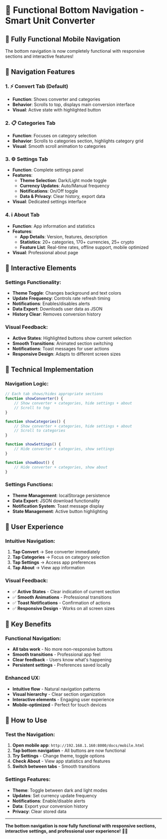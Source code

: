 # 📱 Functional Bottom Navigation - Smart Unit Converter

## 🎯 Fully Functional Mobile Navigation

The bottom navigation is now completely functional with responsive sections and interactive features!

## 🚀 Navigation Features

### **1. ⚡ Convert Tab (Default)**
- **Function**: Shows converter and categories
- **Behavior**: Scrolls to top, displays main conversion interface
- **Visual**: Active state with highlighted button

### **2. 📋 Categories Tab**
- **Function**: Focuses on category selection
- **Behavior**: Scrolls to categories section, highlights category grid
- **Visual**: Smooth scroll animation to categories

### **3. ⚙️ Settings Tab**
- **Function**: Complete settings panel
- **Features**:
  - **Theme Selection**: Dark/Light mode toggle
  - **Currency Updates**: Auto/Manual frequency
  - **Notifications**: On/Off toggle
  - **Data & Privacy**: Clear history, export data
- **Visual**: Dedicated settings interface

### **4. ℹ️ About Tab**
- **Function**: App information and statistics
- **Features**:
  - **App Details**: Version, features, description
  - **Statistics**: 20+ categories, 170+ currencies, 25+ crypto
  - **Feature List**: Real-time rates, offline support, mobile optimized
- **Visual**: Professional about page

## 🎨 Interactive Elements

### **Settings Functionality:**
- **Theme Toggle**: Changes background and text colors
- **Update Frequency**: Controls rate refresh timing
- **Notifications**: Enables/disables alerts
- **Data Export**: Downloads user data as JSON
- **History Clear**: Removes conversion history

### **Visual Feedback:**
- **Active States**: Highlighted buttons show current selection
- **Smooth Transitions**: Animated section switching
- **Notifications**: Toast messages for user actions
- **Responsive Design**: Adapts to different screen sizes

## 🔧 Technical Implementation

### **Navigation Logic:**
```javascript
// Each tab shows/hides appropriate sections
function showConverter() {
    // Show converter + categories, hide settings + about
    // Scroll to top
}

function showCategories() {
    // Show converter + categories, hide settings + about
    // Scroll to categories
}

function showSettings() {
    // Hide converter + categories, show settings
}

function showAbout() {
    // Hide converter + categories, show about
}
```

### **Settings Functions:**
- **Theme Management**: localStorage persistence
- **Data Export**: JSON download functionality
- **Notification System**: Toast message display
- **State Management**: Active button highlighting

## 📱 User Experience

### **Intuitive Navigation:**
1. **Tap Convert** → See converter immediately
2. **Tap Categories** → Focus on category selection
3. **Tap Settings** → Access app preferences
4. **Tap About** → View app information

### **Visual Feedback:**
- ✅ **Active States** - Clear indication of current section
- ✅ **Smooth Animations** - Professional transitions
- ✅ **Toast Notifications** - Confirmation of actions
- ✅ **Responsive Design** - Works on all screen sizes

## 🎯 Key Benefits

### **Functional Navigation:**
- **All tabs work** - No more non-responsive buttons
- **Smooth transitions** - Professional app feel
- **Clear feedback** - Users know what's happening
- **Persistent settings** - Preferences saved locally

### **Enhanced UX:**
- **Intuitive flow** - Natural navigation patterns
- **Visual hierarchy** - Clear section organization
- **Interactive elements** - Engaging user experience
- **Mobile-optimized** - Perfect for touch devices

## 🚀 How to Use

### **Test the Navigation:**
1. **Open mobile app**: `http://192.168.1.160:8000/docs/mobile.html`
2. **Tap bottom navigation** - All buttons are now functional
3. **Try Settings** - Change theme, toggle options
4. **Check About** - View app statistics and features
5. **Switch between tabs** - Smooth transitions

### **Settings Features:**
- **Theme**: Toggle between dark and light modes
- **Updates**: Set currency update frequency
- **Notifications**: Enable/disable alerts
- **Data**: Export your conversion history
- **Privacy**: Clear stored data

---

**The bottom navigation is now fully functional with responsive sections, interactive settings, and professional user experience!** 📱✨
